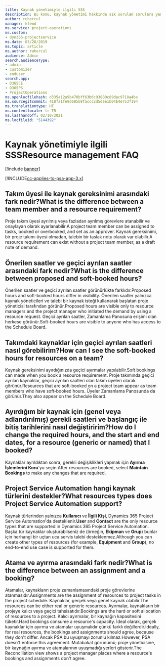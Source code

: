 ```yaml
---
title: Kaynak yönetimiyle ilgili SSS
description: Bu konu, kaynak yönetimi hakkında sık sorulan sorulara yanıt sağlar.
author: ruhercul
manager: kfend
ms.service: project-operations
ms.custom:
- dyn365-projectservice
ms.date: 03/28/2019
ms.topic: article
ms.author: ruhercul
audience: Admin
search.audienceType:
- admin
- customizer
- enduser
search.app:
- D365CE
- D365PS
- ProjectOperations
ms.openlocfilehash: d335a12a9b478bff63b6c93809c89dac9718a4be
ms.sourcegitcommit: 418fa1fe9d605b8faccc2d5dee1b04b4e753f194
ms.translationtype: HT
ms.contentlocale: tr-TR
ms.lasthandoff: 02/10/2021
ms.locfileid: "5144392"
---
```

# <a name="resource-management-faq"></a><span data-ttu-id="74d43-103">Kaynak yönetimiyle ilgili SSS</span><span class="sxs-lookup"><span data-stu-id="74d43-103">Resource management FAQ</span></span>

[!include [banner](../includes/psa-now-project-operations.md)]

[!INCLUDE[cc-applies-to-psa-app-3.x](../includes/cc-applies-to-psa-app-3x.md)]

## <a name="what-is-the-difference-between-a-team-member-and-a-resource-requirement"></a><span data-ttu-id="74d43-104">Takım üyesi ile kaynak gereksinimi arasındaki fark nedir?</span><span class="sxs-lookup"><span data-stu-id="74d43-104">What is the difference between a team member and a resource requirement?</span></span>

<span data-ttu-id="74d43-105">Proje takım üyesi ayrılmış veya fazladan ayrılmış görevlere atanabilir ve onaylayan olarak ayarlanabilir.</span><span class="sxs-lookup"><span data-stu-id="74d43-105">A project team member can be assigned to tasks, booked or overbooked, and set as an approver.</span></span> <span data-ttu-id="74d43-106">Kaynak gereksinimi, bir proje takımı üyesi olmadan, talebin bir taslak notu olarak var olabilir.</span><span class="sxs-lookup"><span data-stu-id="74d43-106">A resource requirement can exist without a project team member, as a draft note of demand.</span></span> 

## <a name="what-is-the-difference-between-proposed-and-soft-booked-hours"></a><span data-ttu-id="74d43-107">Önerilen saatler ve geçici ayrılan saatler arasındaki fark nedir?</span><span class="sxs-lookup"><span data-stu-id="74d43-107">What is the difference between proposed and soft-booked hours?</span></span>

<span data-ttu-id="74d43-108">Önerilen saatler ve geçici ayrılan saatler görünürlükte farklıdır.</span><span class="sxs-lookup"><span data-stu-id="74d43-108">Proposed hours and soft-booked hours differ in visibility.</span></span> <span data-ttu-id="74d43-109">Önerilen saatler yalnızca kaynak yöneticileri ve talebi bir kaynak isteği kullanarak başlatan proje yöneticisi tarafından görünür.</span><span class="sxs-lookup"><span data-stu-id="74d43-109">Proposed hours are visible only to resource managers and the project manager who initiated the demand by using a resource request.</span></span> <span data-ttu-id="74d43-110">Geçici ayrılan saatler, Zamanlama Panosuna erişimi olan herkese görünür.</span><span class="sxs-lookup"><span data-stu-id="74d43-110">Soft-booked hours are visible to anyone who has access to the Schedule Board.</span></span>

## <a name="how-can-i-see-the-soft-booked-hours-for-resources-on-a-team"></a><span data-ttu-id="74d43-111">Takımdaki kaynaklar için geçici ayrılan saatleri nasıl görebilirim?</span><span class="sxs-lookup"><span data-stu-id="74d43-111">How can I see the soft-booked hours for resources on a team?</span></span>

<span data-ttu-id="74d43-112">Kaynak gereksinimi ayırdığınızda geçici ayırmalar yapılabilir.</span><span class="sxs-lookup"><span data-stu-id="74d43-112">Soft bookings can made when you book a resource requirement.</span></span> <span data-ttu-id="74d43-113">Proje takımında geçici ayrılan kaynaklar, geçici ayrılan saatleri olan takım üyeleri olarak görünür.</span><span class="sxs-lookup"><span data-stu-id="74d43-113">Resources that are soft-booked on a project team appear as team members who have soft-booked hours.</span></span> <span data-ttu-id="74d43-114">Üyeler Zamanlama Panosunda da görünür.</span><span class="sxs-lookup"><span data-stu-id="74d43-114">They also appear on the Schedule Board.</span></span>

## <a name="how-do-i-change-the-required-hours-and-the-start-and-end-dates-for-a-resource-generic-or-named-that-i-booked"></a><span data-ttu-id="74d43-115">Ayırdığım bir kaynak için (genel veya adlandırılmış) gerekli saatleri ve başlangıç ile bitiş tarihlerini nasıl değiştiririm?</span><span class="sxs-lookup"><span data-stu-id="74d43-115">How do I change the required hours, and the start and end dates, for a resource (generic or named) that I booked?</span></span>

<span data-ttu-id="74d43-116">Kaynaklar ayrıldıktan sonra, gerekli değişiklikleri yapmak için **Ayırma İşlemlerini Koru**'yu seçin.</span><span class="sxs-lookup"><span data-stu-id="74d43-116">After resources are booked, select **Maintain Bookings** to make any changes that are required.</span></span>

## <a name="what-resources-types-does-project-service-automation-support"></a><span data-ttu-id="74d43-117">Project Service Automation hangi kaynak türlerini destekler?</span><span class="sxs-lookup"><span data-stu-id="74d43-117">What resources types does Project Service Automation support?</span></span>

<span data-ttu-id="74d43-118">Kaynak türlerinden yalnızca **Kullanıcı** ve **İlgili Kişi**, Dynamics 365 Project Service Automation'da desteklenir.</span><span class="sxs-lookup"><span data-stu-id="74d43-118">**User** and **Contact** are the only resource types that are supported in Dynamics 365 Project Service Automation.</span></span> <span data-ttu-id="74d43-119">Başka tür kaynaklar oluşturabilseniz de (örneğin, **Ekipman** ve **Grup**) bunlar için herhangi bir uçtan uca servis talebi desteklenmez.</span><span class="sxs-lookup"><span data-stu-id="74d43-119">Although you can create other types of resources (for example, **Equipment** and **Group**), no end-to-end use case is supported for them.</span></span>

## <a name="what-is-the-difference-between-an-assignment-and-a-booking"></a><span data-ttu-id="74d43-120">Atama ve ayırma arasındaki fark nedir?</span><span class="sxs-lookup"><span data-stu-id="74d43-120">What is the difference between an assignment and a booking?</span></span>

<span data-ttu-id="74d43-121">Atamalar, kaynakların proje zamanlamasındaki proje görevlerine atanmasıdır.</span><span class="sxs-lookup"><span data-stu-id="74d43-121">Assignments are the assignment of resources to project tasks in the project schedule.</span></span> <span data-ttu-id="74d43-122">Kaynaklar, gerçek veya genel kaynak olabilir.</span><span class="sxs-lookup"><span data-stu-id="74d43-122">The resources can be either real or generic resources.</span></span> <span data-ttu-id="74d43-123">Ayırmalar, kaynakların bir projeye kalıcı veya geçici tahsisatıdır.</span><span class="sxs-lookup"><span data-stu-id="74d43-123">Bookings are the hard or soft allocation of resources to a project.</span></span> <span data-ttu-id="74d43-124">Kalıcı ayırmalar, bir kaynağın kapasitesini tüketir.</span><span class="sxs-lookup"><span data-stu-id="74d43-124">Hard bookings consume a resource's capacity.</span></span> <span data-ttu-id="74d43-125">İdeal olarak, gerçek kaynaklar için ayırma ve atamalar uyuşmalıdır çünkü farklı değillerdir.</span><span class="sxs-lookup"><span data-stu-id="74d43-125">Ideally, for real resources, the bookings and assignments should agree, because they don't differ.</span></span> <span data-ttu-id="74d43-126">Ancak PSA bu uyuşmayı zorunlu kılmaz.</span><span class="sxs-lookup"><span data-stu-id="74d43-126">However, PSA doesn't enforce this agreement.</span></span> <span data-ttu-id="74d43-127">Mutabakat görünümü; proje yöneticisine, bir kaynağın ayırma ve atamalarının uyuşmadığı yerleri gösterir.</span><span class="sxs-lookup"><span data-stu-id="74d43-127">The Reconciliation view shows a project manager places where a resource's bookings and assignments don't agree.</span></span>
